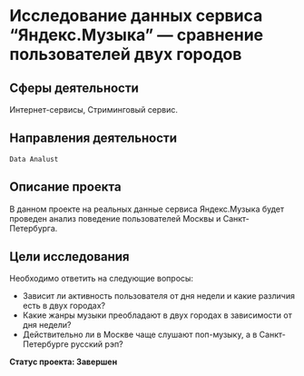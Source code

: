 
# Исследование данных сервиса “Яндекс.Музыка” — сравнение пользователей двух городов
## Сферы деятельности
Интернет-сервисы, Стриминговый сервис.
## Направления деятельности
`Data Analust`
## Описание проекта
В данном проекте на реальных данные сервиса Яндекс.Музыка будет проведен анализ поведение пользователей Москвы и Санкт-Петербурга.

## Цели исследования 
Необходимо ответить на следующие вопросы:
- Зависит ли активность пользователя от дня недели и какие различия есть в двух городах?
- Какие жанры музыки преобладают в двух городах в зависимости от дня недели?
- Действительно ли в Москве чаще слушают поп-музыку, а в Санкт-Петербурге русский рэп?

**Статус проекта: Завершен**
